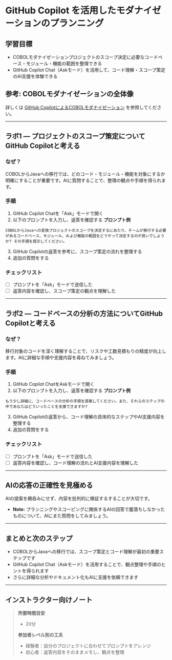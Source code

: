 # GitHub Copilot を活用したモダナイゼーションのプランニング

## 学習目標
- COBOLモダナイゼーションプロジェクトのスコープ決定に必要なコードベース・モジュール・機能の範囲を整理できる
- GitHub Copilot Chat（Askモード）を活用して、コード理解・スコープ策定のAI支援を体験できる

## 参考: COBOLモダナイゼーションの全体像
詳しくは [GitHub CopilotによるCOBOLモダナイゼーション](https://resources.github.com/ja/software-development/modernizing-cobol-with-github-copilot/) を参照してください。

---

## ラボ1 — プロジェクトのスコープ策定についてGitHub Copilotと考える

### なぜ？
COBOLからJavaへの移行では、どのコード・モジュール・機能を対象にするか明確にすることが重要です。AIに質問することで、整理の観点や手順を得られます。

### 手順
1. GitHub Copilot Chatを「Ask」モードで開く
2. 以下のプロンプトを入力し、返答を確認する
**プロンプト例**
```
COBOLからJavaへの変換プロジェクトのスコープを決定するにあたり、チームが移行する必要があるコードベース、モジュール、および機能の範囲をどうやって決定するのが良いでしようか? その手順を提示してください。
```

3. GitHub Copilotの返答を参考に、スコープ策定の流れを整理する
4. 追加の質問をする

### チェックリスト
- [ ] プロンプトを「Ask」モードで送信した
- [ ] 返答内容を確認し、スコープ策定の観点を理解した

---

## ラボ2 — コードベースの分析の方法についてGitHub Copilotと考える

### なぜ？
移行対象のコードを深く理解することで、リスクや工数見積もりの精度が向上します。AIに詳細な手順や支援内容を尋ねてみましょう。

### 手順
1. GitHub Copilot ChatをAskモードで開く
2. 以下のプロンプトを入力し、返答を確認する
**プロンプト例**
```
もう少し詳細に、コードベースの分析の手順を提案してください。また、それらのステップの中であなたはどういったことを支援できますか?
```

3. GitHub Copilotの返答から、コード理解の具体的なステップやAI支援内容を整理する
4. 追加の質問をする

### チェックリスト
- [ ] プロンプトを「Ask」モードで送信した
- [ ] 返答内容を確認し、コード理解の流れとAI支援内容を理解した

---

## AIの応答の正確性を見極める

AIの提案を鵜呑みにせず、内容を批判的に検証するすることが大切です。

- **Note:** プランニングやスコーピングに関係するAIの回答で腹落ちしなかったものについて、AIにまた質問をしてみましょう。

---

## まとめと次のステップ
- COBOLからJavaへの移行では、スコープ策定とコード理解が最初の重要ステップです
- GitHub Copilot Chat（Askモード）を活用することで、観点整理や手順のヒントを得られます
- さらに詳細な分析やドキュメント化もAIに支援を依頼できます

---

## インストラクター向けノート
> **所要時間目安**
> - 20分
> 
> **参加者レベル別の工夫**
> - 経験者：自分のプロジェクトに合わせてプロンプトをアレンジ
> - 初心者：返答内容をそのままメモし、観点を整理
